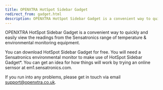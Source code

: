 ```yaml
---
title: OPENXTRA HotSpot Sidebar Gadget
redirect_from: gadget.html
description: OPENXTRA HotSpot Sidebar Gadget is a convenient way to quickly and easily view the readings from the Sensatronics range of temperature &amp; environmental monitoring equipment in the now defunct Windows Sidebar.
---
```


OPENXTRA HotSpot Sidebar Gadget is a convenient way to quickly and easily view the readings from the Sensatronics range of temperature & environmental monitoring equipment.

You can download HotSpot Sidebar Gadget for free. You will need a Sensatronics environmental monitor to make use of HotSpot Sidebar Gadget*. You can get an idea for how things will work by trying an online sernsor at em1.sensatronics.com.

If you run into any problems, please get in touch via email support@openxtra.co.uk.

